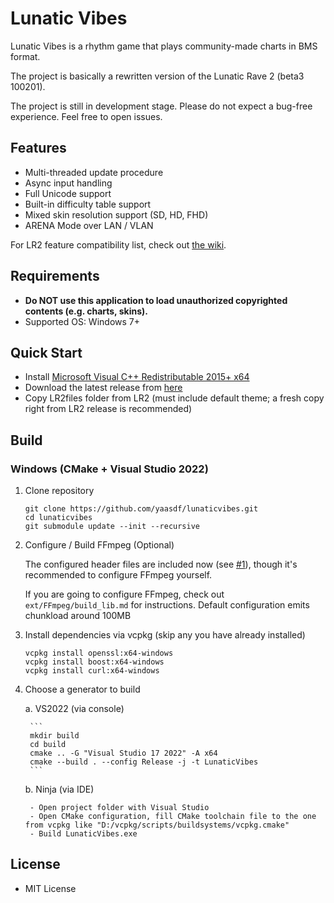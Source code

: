 # Lunatic Vibes

Lunatic Vibes is a rhythm game that plays community-made charts in BMS format.

The project is basically a rewritten version of the Lunatic Rave 2 (beta3 100201). 

The project is still in development stage. Please do not expect a bug-free experience. Feel free to open issues.


## Features

* Multi-threaded update procedure
* Async input handling
* Full Unicode support
* Built-in difficulty table support
* Mixed skin resolution support (SD, HD, FHD)
* ARENA Mode over LAN / VLAN

For LR2 feature compatibility list, check out [the wiki](https://github.com/yaasdf/lunaticvibes/wiki/LR2-Features-Compatibility).


## Requirements
  * **Do NOT use this application to load unauthorized copyrighted contents (e.g. charts, skins).**
  * Supported OS: Windows 7+


## Quick Start

* Install [Microsoft Visual C++ Redistributable 2015+ x64](https://aka.ms/vs/17/release/vc_redist.x64.exe)
* Download the latest release from [here](https://github.com/yaasdf/lunaticvibes/releases)
* Copy LR2files folder from LR2 (must include default theme; a fresh copy right from LR2 release is recommended)


## Build

### Windows (CMake + Visual Studio 2022)

1. Clone repository
    ```
    git clone https://github.com/yaasdf/lunaticvibes.git
    cd lunaticvibes
    git submodule update --init --recursive
    ```

2. Configure / Build FFmpeg (Optional)

    The configured header files are included now (see [#1](https://github.com/yaasdf/lunaticvibes/issues/1)), though it's recommended to configure FFmpeg yourself.

    If you are going to configure FFmpeg, check out `ext/FFmpeg/build_lib.md` for instructions. Default configuration emits chunkload around 100MB


3. Install dependencies via vcpkg (skip any you have already installed)
    ```
    vcpkg install openssl:x64-windows
    vcpkg install boost:x64-windows
    vcpkg install curl:x64-windows
    ```

4. Choose a generator to build

    a. VS2022 (via console)

        ```
        mkdir build
        cd build
        cmake .. -G "Visual Studio 17 2022" -A x64
        cmake --build . --config Release -j -t LunaticVibes
        ```

    b. Ninja (via IDE)

        - Open project folder with Visual Studio
        - Open CMake configuration, fill CMake toolchain file to the one from vcpkg like "D:/vcpkg/scripts/buildsystems/vcpkg.cmake"
        - Build LunaticVibes.exe


## License
* MIT License
